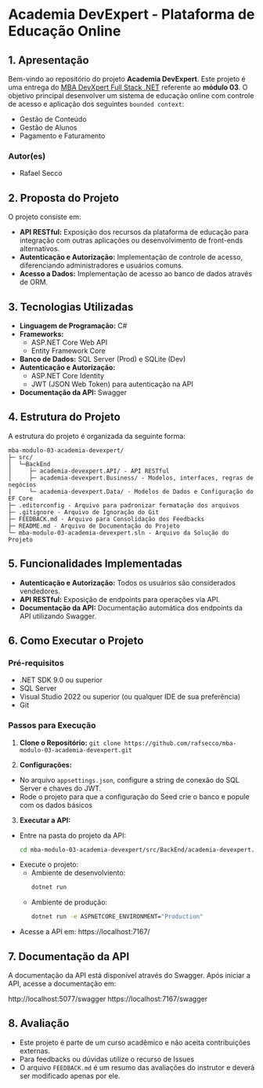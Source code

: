 # Academia DevExpert - Plataforma de Educação Online

## 1. Apresentação

Bem-vindo ao repositório do projeto **Academia DevExpert**. Este projeto é uma entrega do [MBA DevXpert Full Stack .NET](https://desenvolvedor.io/mba) referente ao **módulo 03**.
O objetivo principal desenvolver um sistema de educação online com controle de acesso e aplicação dos seguintes `bounded context`:
  - Gestão de Conteúdo
  - Gestão de Alunos
  - Pagamento e Faturamento

### **Autor(es)**
- Rafael Secco

## 2. Proposta do Projeto

O projeto consiste em:
- **API RESTful:** Exposição dos recursos da plataforma de educação para integração com outras aplicações ou desenvolvimento de front-ends alternativos.
- **Autenticação e Autorização:** Implementação de controle de acesso, diferenciando administradores e usuários comuns.
- **Acesso a Dados:** Implementação de acesso ao banco de dados através de ORM.

## 3. Tecnologias Utilizadas

- **Linguagem de Programação:** C#
- **Frameworks:**
  - ASP.NET Core Web API
  - Entity Framework Core
- **Banco de Dados:** SQL Server (Prod) e SQLite (Dev)
- **Autenticação e Autorização:**
  - ASP.NET Core Identity
  - JWT (JSON Web Token) para autenticação na API
- **Documentação da API:** Swagger

## 4. Estrutura do Projeto

A estrutura do projeto é organizada da seguinte forma:

```text
mba-modulo-03-academia-devexpert/
├─ src/
│  └─BackEnd
│     ├─ academia-devexpert.API/ - API RESTful
│     ├─ academia-devexpert.Business/ - Modelos, interfaces, regras de negócios
|     └─ academia-devexpert.Data/ - Modelos de Dados e Configuração do EF Core
├─ .editorconfig - Arquivo para padronizar formatação dos arquivos
├─ .gitignore - Arquivo de Ignoração do Git
├─ FEEDBACK.md - Arquivo para Consolidação dos Feedbacks
├─ README.md - Arquivo de Documentação do Projeto
└─ mba-modulo-03-academia-devexpert.sln - Arquivo da Solução do Projeto
```

## 5. Funcionalidades Implementadas

- **Autenticação e Autorização:** Todos os usuários são considerados vendedores.
- **API RESTful:** Exposição de endpoints para operações via API.
- **Documentação da API:** Documentação automática dos endpoints da API utilizando Swagger.

## 6. Como Executar o Projeto

### Pré-requisitos

- .NET SDK 9.0 ou superior
- SQL Server
- Visual Studio 2022 ou superior (ou qualquer IDE de sua preferência)
- Git

### Passos para Execução

1. **Clone o Repositório:**
  `git clone https://github.com/rafsecco/mba-modulo-03-academia-devexpert.git`

2. **Configurações:**
  - No arquivo `appsettings.json`, configure a string de conexão do SQL Server e chaves do JWT.
  - Rode o projeto para que a configuração do Seed crie o banco e popule com os dados básicos

3. **Executar a API:**
  - Entre na pasta do projeto da API:
    ```bash
    cd mba-modulo-03-academia-devexpert/src/BackEnd/academia-devexpert.API/
    ```
  - Execute o projeto:
    - Ambiente de desenvolviento:
      ```bash
      dotnet run
      ```
    - Ambiente de produção:
      ```bash
      dotnet run -e ASPNETCORE_ENVIRONMENT="Production"
      ```
  - Acesse a API em:
    https://localhost:7167/

## 7. Documentação da API

A documentação da API está disponível através do Swagger.
Após iniciar a API, acesse a documentação em:

http://localhost:5077/swagger
https://localhost:7167/swagger


## 8. Avaliação

- Este projeto é parte de um curso acadêmico e não aceita contribuições externas.
- Para feedbacks ou dúvidas utilize o recurso de Issues
- O arquivo `FEEDBACK.md` é um resumo das avaliações do instrutor e deverá ser modificado apenas por ele.
